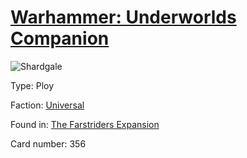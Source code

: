 # [Warhammer: Underworlds Companion](https://guidokessels.github.io/wh-underworlds)

  

![Shardgale](https://warhammerunderworlds.com/wp-content/uploads/sites/6/2018/03/356_ENG.png)



Type: Ploy

Faction: [Universal](https://guidokessels.github.io/wh-underworlds/factions/universal.md)

Found in: [The Farstriders Expansion](https://guidokessels.github.io/wh-underworlds/locations/the-farstriders-expansion.md)

Card number: 356
